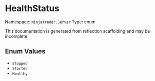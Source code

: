 # HealthStatus

Namespace: `NinjaTrader.Server`
Type: enum

This documentation is generated from reflection scaffolding and may be incomplete.

## Enum Values
- `Stopped`
- `Started`
- `Healthy`
